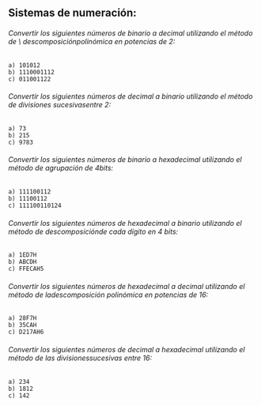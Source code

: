 ## Sistemas de numeración:
###### Convertir los siguientes números de binario a decimal utilizando el método de \ descomposiciónpolinómica en potencias de 2:
	a) 101012 
	b) 1110001112
	c) 011001122 
###### Convertir los siguientes números de decimal a binario utilizando el método de divisiones sucesivasentre 2:
	a) 73
	b) 215
	c) 9783
###### Convertir los siguientes números de binario a hexadecimal utilizando el método de agrupación de 4bits:
	a) 111100112
	b) 11100112
	c) 111100110124
###### Convertir los siguientes números de hexadecimal a binario utilizando el método de descomposiciónde cada dígito en 4 bits:
	a) 1ED7H
	b) ABCDH
	c) FFECAH5
###### Convertir los siguientes números de hexadecimal a decimal utilizando el método de ladescomposición polinómica en potencias de 16:
	a) 28F7H
	b) 35CAH
	c) D217AH6 
###### Convertir los siguientes números de decimal a hexadecimal utilizando el método de las divisionessucesivas entre 16:
	a) 234
	b) 1812
	c) 142